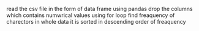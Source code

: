 read the csv file in the form of data frame using pandas
drop the columns which contains numwrical values
using for loop find freaquency of charectors in whole data
it is sorted in descending order of freaquency
